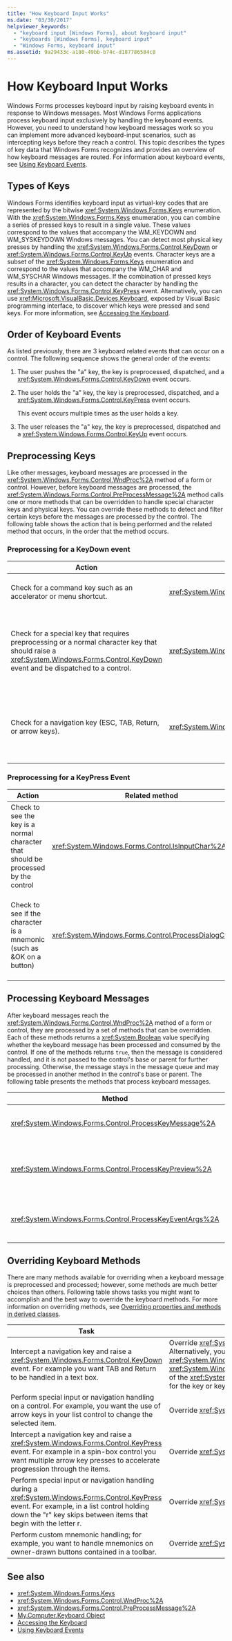 ```yaml
---
title: "How Keyboard Input Works"
ms.date: "03/30/2017"
helpviewer_keywords: 
  - "keyboard input [Windows Forms], about keyboard input"
  - "keyboards [Windows Forms], keyboard input"
  - "Windows Forms, keyboard input"
ms.assetid: 9a29433c-a180-49bb-b74c-d187786584c8
---
```

# How Keyboard Input Works
Windows Forms processes keyboard input by raising keyboard events in response to Windows messages. Most Windows Forms applications process keyboard input exclusively by handling the keyboard events. However, you need to understand how keyboard messages work so you can implement more advanced keyboard-input scenarios, such as intercepting keys before they reach a control. This topic describes the types of key data that Windows Forms recognizes and provides an overview of how keyboard messages are routed. For information about keyboard events, see [Using Keyboard Events](using-keyboard-events.md).  
  
## Types of Keys  
 Windows Forms identifies keyboard input as virtual-key codes that are represented by the bitwise <xref:System.Windows.Forms.Keys> enumeration. With the <xref:System.Windows.Forms.Keys> enumeration, you can combine a series of pressed keys to result in a single value. These values correspond to the values that accompany the WM_KEYDOWN and WM_SYSKEYDOWN Windows messages. You can detect most physical key presses by handling the <xref:System.Windows.Forms.Control.KeyDown> or <xref:System.Windows.Forms.Control.KeyUp> events. Character keys are a subset of the <xref:System.Windows.Forms.Keys> enumeration and correspond to the values that accompany the WM_CHAR and WM_SYSCHAR Windows messages. If the combination of pressed keys results in a character, you can detect the character by handling the <xref:System.Windows.Forms.Control.KeyPress> event. Alternatively, you can use <xref:Microsoft.VisualBasic.Devices.Keyboard>, exposed by Visual Basic programming interface, to discover which keys were pressed and send keys. For more information, see [Accessing the Keyboard](~/docs/visual-basic/developing-apps/programming/computer-resources/accessing-the-keyboard.md).  
  
## Order of Keyboard Events  
 As listed previously, there are 3 keyboard related events that can occur on a control. The following sequence shows the general order of the events:  
  
1.  The user pushes the "a" key, the key is preprocessed, dispatched, and a <xref:System.Windows.Forms.Control.KeyDown> event occurs.  
  
2.  The user holds the "a" key, the key is preprocessed, dispatched, and a <xref:System.Windows.Forms.Control.KeyPress> event occurs.  
  
     This event occurs multiple times as the user holds a key.  
  
3.  The user releases the "a" key, the key is preprocessed, dispatched and a <xref:System.Windows.Forms.Control.KeyUp> event occurs.  
  
## Preprocessing Keys  
 Like other messages, keyboard messages are processed in the <xref:System.Windows.Forms.Control.WndProc%2A> method of a form or control. However, before keyboard messages are processed, the <xref:System.Windows.Forms.Control.PreProcessMessage%2A> method calls one or more methods that can be overridden to handle special character keys and physical keys. You can override these methods to detect and filter certain keys before the messages are processed by the control. The following table shows the action that is being performed and the related method that occurs, in the order that the method occurs.  
  
### Preprocessing for a KeyDown event  
  
|Action|Related method|Notes|  
|------------|--------------------|-----------|  
|Check for a command key such as an accelerator or menu shortcut.|<xref:System.Windows.Forms.Control.ProcessCmdKey%2A>|This method processes a command key, which takes precedence over regular keys. If this method returns `true`, the key message is not dispatched and a key event does not occur. If it returns `false`, <xref:System.Windows.Forms.Control.IsInputKey%2A> is called`.`|  
|Check for a special key that requires preprocessing or a normal character key that should raise a <xref:System.Windows.Forms.Control.KeyDown> event and be dispatched to a control.|<xref:System.Windows.Forms.Control.IsInputKey%2A>|If the method returns `true`, it means the control is a regular character and a <xref:System.Windows.Forms.Control.KeyDown> event is raised. If `false`, <xref:System.Windows.Forms.Control.ProcessDialogKey%2A> is called. **Note:**  To ensure a control gets a key or combination of keys, you can handle the <xref:System.Windows.Forms.Control.PreviewKeyDown> event and set <xref:System.Windows.Forms.PreviewKeyDownEventArgs.IsInputKey%2A> of the <xref:System.Windows.Forms.PreviewKeyDownEventArgs> to `true` for the key or keys you want.|  
|Check for a navigation key (ESC, TAB, Return, or arrow keys).|<xref:System.Windows.Forms.Control.ProcessDialogKey%2A>|This method processes a physical key that employs special functionality within the control, such as switching focus between the control and its parent. If the immediate control does not handle the key, the <xref:System.Windows.Forms.Control.ProcessDialogKey%2A> is called on the parent control and so on to the topmost control in the hierarchy. If this method returns `true`, preprocessing is complete and a key event is not generated. If it returns `false`, a <xref:System.Windows.Forms.Control.KeyDown> event occurs.|  
  
### Preprocessing for a KeyPress Event  
  
|Action|Related method|Notes|  
|------------|--------------------|-----------|  
|Check to see the key is a normal character that should be processed by the control|<xref:System.Windows.Forms.Control.IsInputChar%2A>|If the character is a normal character, this method returns `true`, the <xref:System.Windows.Forms.Control.KeyPress> event is raised and no further preprocessing occurs. Otherwise <xref:System.Windows.Forms.Control.ProcessDialogChar%2A> will be called.|  
|Check to see if the character is a mnemonic (such as &OK on a button)|<xref:System.Windows.Forms.Control.ProcessDialogChar%2A>|This method, similar to <xref:System.Windows.Forms.Control.ProcessDialogKey%2A>, will be called up the control hierarchy. If the control is a container control, it checks for mnemonics by calling <xref:System.Windows.Forms.Control.ProcessMnemonic%2A> on itself and its child controls. If <xref:System.Windows.Forms.Control.ProcessDialogChar%2A> returns `true`, a <xref:System.Windows.Forms.Control.KeyPress> event does not occur.|  
  
## Processing Keyboard Messages  
 After keyboard messages reach the <xref:System.Windows.Forms.Control.WndProc%2A> method of a form or control, they are processed by a set of methods that can be overridden. Each of these methods returns a <xref:System.Boolean> value specifying whether the keyboard message has been processed and consumed by the control. If one of the methods returns `true`, then the message is considered handled, and it is not passed to the control's base or parent for further processing. Otherwise, the message stays in the message queue and may be processed in another method in the control's base or parent. The following table presents the methods that process keyboard messages.  
  
|Method|Notes|  
|------------|-----------|  
|<xref:System.Windows.Forms.Control.ProcessKeyMessage%2A>|This method processes all keyboard messages that are received by the <xref:System.Windows.Forms.Control.WndProc%2A> method of the control.|  
|<xref:System.Windows.Forms.Control.ProcessKeyPreview%2A>|This method sends the keyboard message to the control's parent. If <xref:System.Windows.Forms.Control.ProcessKeyPreview%2A> returns `true`, no key event is generated, otherwise <xref:System.Windows.Forms.Control.ProcessKeyEventArgs%2A> is called.|  
|<xref:System.Windows.Forms.Control.ProcessKeyEventArgs%2A>|This method raises the <xref:System.Windows.Forms.Control.KeyDown>, <xref:System.Windows.Forms.Control.KeyPress>, and <xref:System.Windows.Forms.Control.KeyUp> events, as appropriate.|  
  
## Overriding Keyboard Methods  
 There are many methods available for overriding when a keyboard message is preprocessed and processed; however, some methods are much better choices than others. Following table shows tasks you might want to accomplish and the best way to override the keyboard methods. For more information on overriding methods, see [Overriding properties and methods in derived classes](~/docs/visual-basic/programming-guide/language-features/objects-and-classes/inheritance-basics.md#overriding-properties-and-methods-in-derived-classes).  
  
|Task|Method|  
|----------|------------|  
|Intercept a navigation key and raise a <xref:System.Windows.Forms.Control.KeyDown> event. For example you want TAB and Return to be handled in a text box.|Override <xref:System.Windows.Forms.Control.IsInputKey%2A>. **Note:**  Alternatively, you can handle the <xref:System.Windows.Forms.Control.PreviewKeyDown> event and set <xref:System.Windows.Forms.PreviewKeyDownEventArgs.IsInputKey%2A> of the <xref:System.Windows.Forms.PreviewKeyDownEventArgs> to `true` for the key or keys you want.|  
|Perform special input or navigation handling on a control. For example, you want the use of arrow keys in your list control to change the selected item.|Override <xref:System.Windows.Forms.Control.ProcessDialogKey%2A>|  
|Intercept a navigation key and raise a <xref:System.Windows.Forms.Control.KeyPress> event. For example in a spin-box control you want multiple arrow key presses to accelerate progression through the items.|Override <xref:System.Windows.Forms.Control.IsInputChar%2A>.|  
|Perform special input or navigation handling during a <xref:System.Windows.Forms.Control.KeyPress> event. For example, in a list control holding down the "r" key skips between items that begin with the letter r.|Override <xref:System.Windows.Forms.Control.ProcessDialogChar%2A>|  
|Perform custom mnemonic handling; for example, you want to handle mnemonics on owner-drawn buttons contained in a toolbar.|Override <xref:System.Windows.Forms.Control.ProcessMnemonic%2A>.|  
  
## See also

- <xref:System.Windows.Forms.Keys>
- <xref:System.Windows.Forms.Control.WndProc%2A>
- <xref:System.Windows.Forms.Control.PreProcessMessage%2A>
- [My.Computer.Keyboard Object](~/docs/visual-basic/language-reference/objects/my-computer-keyboard-object.md)
- [Accessing the Keyboard](~/docs/visual-basic/developing-apps/programming/computer-resources/accessing-the-keyboard.md)
- [Using Keyboard Events](using-keyboard-events.md)
